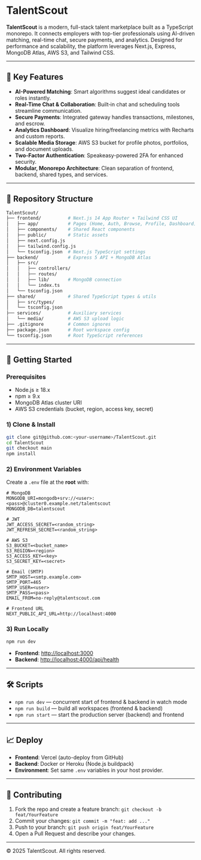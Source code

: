 # TalentScout

**TalentScout** is a modern, full-stack talent marketplace built as a TypeScript monorepo. It connects employers with top-tier professionals using AI-driven matching, real-time chat, secure payments, and analytics. Designed for performance and scalability, the platform leverages Next.js, Express, MongoDB Atlas, AWS S3, and Tailwind CSS.

---

## 🔑 Key Features

* **AI-Powered Matching**: Smart algorithms suggest ideal candidates or roles instantly.
* **Real-Time Chat & Collaboration**: Built‑in chat and scheduling tools streamline communication.
* **Secure Payments**: Integrated gateway handles transactions, milestones, and escrow.
* **Analytics Dashboard**: Visualize hiring/freelancing metrics with Recharts and custom reports.
* **Scalable Media Storage**: AWS S3 bucket for profile photos, portfolios, and document uploads.
* **Two‑Factor Authentication**: Speakeasy-powered 2FA for enhanced security.
* **Modular, Monorepo Architecture**: Clean separation of frontend, backend, shared types, and services.

---

## 📂 Repository Structure

```bash
TalentScout/
├── frontend/          # Next.js 14 App Router + Tailwind CSS UI
│   ├── app/           # Pages (Home, Auth, Browse, Profile, Dashboard)
│   ├── components/    # Shared React components
│   ├── public/        # Static assets
│   ├── next.config.js
│   ├── tailwind.config.js
│   └── tsconfig.json  # Next.js TypeScript settings
├── backend/           # Express 5 API + MongoDB Atlas
│   ├── src/
│   │   ├── controllers/
│   │   ├── routes/
│   │   ├── lib/       # MongoDB connection
│   │   └── index.ts
│   └── tsconfig.json
├── shared/            # Shared TypeScript types & utils
│   ├── src/types/
│   └── tsconfig.json
├── services/          # Auxiliary services
│   └── media/         # AWS S3 upload logic
├── .gitignore         # Common ignores
├── package.json       # Root workspace config
└── tsconfig.json      # Root TypeScript references
```

---

## 🚀 Getting Started

### Prerequisites

* Node.js ≥ 18.x
* npm ≥ 9.x
* MongoDB Atlas cluster URI
* AWS S3 credentials (bucket, region, access key, secret)

### 1) Clone & Install

```bash
git clone git@github.com:<your-username>/TalentScout.git
cd TalentScout
git checkout main
npm install
```

### 2) Environment Variables

Create a `.env` file at the **root** with:

```dotenv
# MongoDB
MONGODB_URI=mongodb+srv://<user>:<pass>@cluster0.example.net/talentscout
MONGODB_DB=talentscout

# JWT
JWT_ACCESS_SECRET=<random_string>
JWT_REFRESH_SECRET=<random_string>

# AWS S3
S3_BUCKET=<bucket_name>
S3_REGION=<region>
S3_ACCESS_KEY=<key>
S3_SECRET_KEY=<secret>

# Email (SMTP)
SMTP_HOST=<smtp.example.com>
SMTP_PORT=465
SMTP_USER=<user>
SMTP_PASS=<pass>
EMAIL_FROM=no-reply@talentscout.com

# Frontend URL
NEXT_PUBLIC_API_URL=http://localhost:4000
```

### 3) Run Locally

```bash
npm run dev
```

* **Frontend**: [http://localhost:3000](http://localhost:3000)
* **Backend**: [http://localhost:4000/api/health](http://localhost:4000/api/health)

---

## 🛠️ Scripts

* `npm run dev` — concurrent start of frontend & backend in watch mode
* `npm run build` — build all workspaces (frontend & backend)
* `npm run start` — start the production server (backend) and frontend

---

## 📈 Deploy

* **Frontend**: Vercel (auto-deploy from GitHub)
* **Backend**: Docker or Heroku (Node.js buildpack)
* **Environment**: Set same `.env` variables in your host provider.

---

## 🤝 Contributing

1. Fork the repo and create a feature branch: `git checkout -b feat/YourFeature`
2. Commit your changes: `git commit -m "feat: add ..."`
3. Push to your branch: `git push origin feat/YourFeature`
4. Open a Pull Request and describe your changes.

---

© 2025 TalentScout. All rights reserved.
